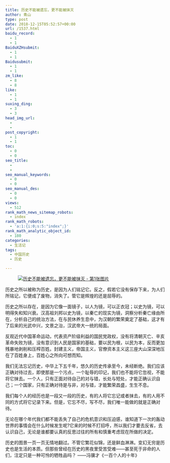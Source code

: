 ```yaml
---
title: 历史不能被遗忘，更不能被抹灭
author: 青山
type: post
date: 2018-12-15T05:52:57+00:00
url: /1537.html
baidu_record:
  - 1
  - 1
BaiduXZHsubmit:
  - 1
  - 1
Baidusubmit:
  - 1
  - 1
zm_like:
  - 8
  - 8
like:
  - 1
  - 1
suxing_ding:
  - 3
  - 3
head_img_url:
  - 
  - 
post_copyright:
  - 1
  - 1
toc:
  - 0
  - 0
seo_title:
  - 
  - 
seo_manual_keywords:
  - 0
  - 0
seo_manual_des:
  - 0
  - 0
views:
  - 512
rank_math_news_sitemap_robots:
  - index
rank_math_robots:
  - 'a:1:{i:0;s:5:"index";}'
rank_math_analytic_object_id:
  - 180
categories:
  - 生活记
tags:
  - 中国历史
  - 历史

---
```

<div class="wp-block-image">
  <figure class="aligncenter"><a href="http://yinji.org/wp-content/uploads/2018/12/antiques-bicycle-bike-247929.jpg" loading="lazy" rel="sponsored" data-fancybox="gallery"><img decoding="async" src="http://yinji.org/wp-content/uploads/2018/12/antiques-bicycle-bike-247929-1024x683.jpg" class="wp-image-1539"/ alt="历史不能被遗忘，更不能被抹灭 - 第1张图片" title="历史不能被遗忘，更不能被抹灭 - 第1张图片 | 印记" ></a></figure>
</div>

历史之所以被称为历史，是因为人们铭记它。反之，假若它没有保存下来，为人们所铭记，它便成了废物，消失了。管它是辉煌的还是屈辱的。

历史之所以存在，是因为它像一面镜子，以人为镜，可以正衣冠；以史为镜，可以明得失和知兴衰。汉高祖刘邦以史为镜，以秦亡的现实为镜，洞察分析秦亡缘由所在，分析自己的统治方法，在与民休养生息中，为汉朝的繁荣奠定了基础，这才有了后来的光武中兴，文景之治，汉武帝大一统的局面。

反观近代中国革命运动，代表资产阶级利益的国民党政权，没有将清朝灭亡、辛亥革命失败为镜，没有意识到人民是国家的基础，要以民为根，以民为本，反而更加残暴地剥削和压榨百姓。封建主义，帝国主义，官僚资本主义这三座大山深深地压在了百姓身上，百姓心之所向可想而知。

我们无法忘记历史，中华上下五千年，悠久的历史传承至今，未经断绝。我们应该正确对待过去，即使那是一个污点，一个耻辱的印记，我们也不能将它忽视，不能将它抹去。一个人，只有正面对待自己的对与错，长处与短处，才能正确认识自己；一个国家，只有正确对待是与非，对与错，才能繁荣昌盛，生生不息。

我们每个人的经历也是一段又一段的历史，有的人将它忘记或者抹去，有的人用不同的方式将它记录下来。但是，它忘不尽，写不尽，我们唯一能做的就是正确对待。

无论在哪个年代我们都不能丢失了自己的危机意识和压迫感，谁知道下一次的轰动世界的事情会在什么时候发生呢?它来的时候不打招呼，所以我们才要去反省，去认识自己，无论是谁都要认真的反思过往的所有和慎重考虑现在所做的决定。

历史的图景一页一页无情地翻过。不管它繁花似锦，还是鲜血淋淋。变幻无穷是历史也是生活的本质。但那些曾经在历史的黑夜里受苦受难——甚至死于非命的人们，注定只是一种可怜的牺牲品吗？ ——冯骥才《一百个人的十年》